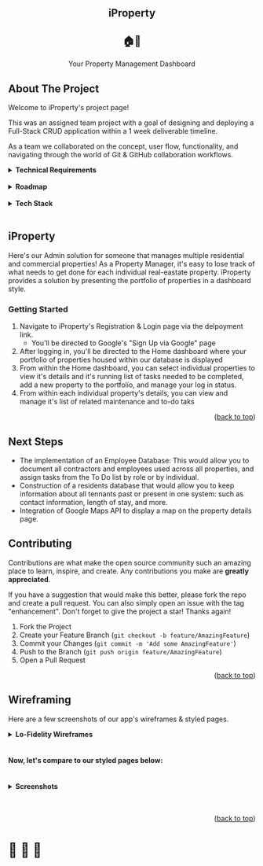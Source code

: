 <!-- Improved compatibility of back to top link: See: https://github.com/othneildrew/Best-README-Template/pull/73 -->
<a name="readme-top"></a>

<!-- PROJECT LOGO -->
<br />
<div align="center">
   
  </a>
  <h2 align="center">iProperty</h2>
<h2>🏠🏢</h2>
  <p align="center">
Your Property Management Dashboard<br/>


</div>



<!-- ABOUT THE PROJECT -->
## About The Project

Welcome to iProperty's project page!

This was an assigned team project with a goal of designing and deploying a Full-Stack CRUD  application within a 1 week deliverable timeline.

As a team we collaborated on the concept, user flow, functionality, and navigating through the world of Git & GitHub collaboration workflows.


<details>
<summary><b>Technical Requirements</b></summary>

* Have at least 2 data entities (data resources) in addition to the User Model.
    * one entity that represents the main functional idea for out app and another with a One:Many or Many:Many relationship with that main entity (embedded or referenced).

* Use OAuth authentication.
    * Implement basic authorization that restricts access to features that need a logged in user in order to work.

* Have full-CRUD data operations somewhere within the app's features.

* Be styled such that the app looks and feels similar to apps we use on a daily basis - 
    * A consistent and polished user interface.

* Be deployed online (Heroku).

* Extra Credit: Consume a third-party API
 
</details>
</br>


<!-- ROADMAP -->
<details>
<summary><b>Roadmap</b></summary>

View our Trello Board [Here](https://trello.com/b/gMpGdXkV/property-management) for our planning materials and a list of Ice Box features (and known issues).
</details>
</br>
<details>
<summary><b>Tech Stack</b></summary>

## Toolbox 🧰

###  ⌨️ Languages
![HTML5](https://img.shields.io/badge/html5-%23E34F26.svg?style=for-the-badge&logo=html5&logoColor=white)
![JavaScript](https://img.shields.io/badge/javascript-%23323330.svg?style=for-the-badge&logo=javascript&logoColor=%23F7DF1E)
![CSS3](https://img.shields.io/badge/css3-%231572B6.svg?style=for-the-badge&logo=css3&logoColor=white)
![Markdown](https://img.shields.io/badge/markdown-%23000000.svg?style=for-the-badge&logo=markdown&logoColor=white)
</br>


### 💻  Libraries, Frameworks & Editors

![MongoDB](https://img.shields.io/badge/MongoDB-%234ea94b.svg?style=for-the-badge&logo=mongodb&logoColor=white)
![Express.js](https://img.shields.io/badge/express.js-%23404d59.svg?style=for-the-badge&logo=express&logoColor=%2361DAFB)
![NPM](https://img.shields.io/badge/NPM-%23CB3837.svg?style=for-the-badge&logo=npm&logoColor=white)
![NodeJS](https://img.shields.io/badge/node.js-6DA55F?style=for-the-badge&logo=node.js&logoColor=white)
![Nodemon](https://img.shields.io/badge/NODEMON-%23323330.svg?style=for-the-badge&logo=nodemon&logoColor=%BBDEAD)
![Heroku](https://img.shields.io/badge/heroku-%23430098.svg?style=for-the-badge&logo=heroku&logoColor=white)
![Visual Studio Code](https://img.shields.io/badge/Visual%20Studio%20Code-0078d7.svg?style=for-the-badge&logo=visual-studio-code&logoColor=white)
![Figma](https://img.shields.io/badge/figma-%23F24E1E.svg?style=for-the-badge&logo=figma&logoColor=white)
</br>

### ⚙️ Version Control
![Git](https://img.shields.io/badge/git-%23F05033.svg?style=for-the-badge&logo=git&logoColor=white)
![GitHub](https://img.shields.io/badge/github-%23121011.svg?style=for-the-badge&logo=github&logoColor=white)
</br>

### 🤝 Collaboration
![Slack](https://img.shields.io/badge/Slack-4A154B?style=for-the-badge&logo=slack&logoColor=white)
![Zoom](https://img.shields.io/badge/Zoom-2D8CFF?style=for-the-badge&logo=zoom&logoColor=white)
![GitHub](https://img.shields.io/badge/github-%23121011.svg?style=for-the-badge&logo=github&logoColor=white)
</br>

### 🔎 Resources
![MDN Web Docs](https://img.shields.io/badge/MDN_Web_Docs-black?style=for-the-badge&logo=mdnwebdocs&logoColor=white)
![FreeCodeCamp](https://img.shields.io/badge/Freecodecamp-%23123.svg?&style=for-the-badge&logo=freecodecamp&logoColor=green)
![Medium](https://img.shields.io/badge/Medium-12100E?style=for-the-badge&logo=medium&logoColor=white)

</details>



</br>

## iProperty



Here's our Admin solution for someone that manages multiple residential and commercial properties! As a Property Manager, it's easy to lose track of what needs to get done for each individual real-eastate property.
iProperty provides a solution by presenting the portfolio of properties in a dashboard style.


<!-- GETTING STARTED -->
### Getting Started

1. Navigate to iProperty's Registration & Login page via the delpoyment link.
   *  You'll be directed to Google's "Sign Up via Google" page 
2. After logging in, you'll be directed to the Home dashboard where your portfolio of properties housed within our database is displayed
3. From within the Home dashboard, you can select individual properties to view it's details and it's running list of tasks needed to be completed, add a new property to the portfolio, and manage your log in status.
4. From within each individual property's details, you can view and manage it's list of related maintenance and to-do taks

<p align="right">(<a href="#readme-top">back to top</a>)</p>



<!-- NEXT STEPS -->
## Next Steps
- The implementation of an Employee Database: This would allow you to document all contractors and employees used across all properties, and assign tasks from the To Do list by role or by individual.
- Construction of a residents database that would allow you to keep information about all tennants past or present in one system: such as contact information, length of stay, and more.
- Integration of Google Maps API to display a map on the property details page.



<!-- CONTRIBUTING -->
## Contributing

Contributions are what make the open source community such an amazing place to learn, inspire, and create. Any contributions you make are **greatly appreciated**.

If you have a suggestion that would make this better, please fork the repo and create a pull request. You can also simply open an issue with the tag "enhancement".
Don't forget to give the project a star! Thanks again!

1. Fork the Project
2. Create your Feature Branch (`git checkout -b feature/AmazingFeature`)
3. Commit your Changes (`git commit -m 'Add some AmazingFeature'`)
4. Push to the Branch (`git push origin feature/AmazingFeature`)
5. Open a Pull Request

<p align="right">(<a href="#readme-top">back to top</a>)</p>


## Wireframing

Here are a few screenshots of our app's wireframes & styled pages. 
<details>
<summary><b>Lo-Fidelity Wireframes</b></summary>

![image](/public/Wireframes/Wireframe%20-%201.png)
![image](/public/Wireframes/Wireframe%20-%202.png)
![image](/public/Wireframes/Wireframe%20-%203.png)
![image](/public/Wireframes/Wireframe%20-%204.png)
</details>

</br>
<h4>Now, let's compare to our styled pages below:</h4>
</br>
<details>

<summary><b>Screenshots</b></summary>

![image](/public/wireframes/Screenshot%202024-03-01%20at%209.08.34%20AM.png)
![image](/public/wireframes/Screenshot%202024-03-01%20at%209.11.58%20AM.png)
![image](/public/Wireframes/Screenshot%202024-03-01%20at%209.12.24%20AM.png)
![image](/public/Wireframes/Screenshot%202024-03-01%20at%209.12.36%20AM.png)
</details>

</br>
</br>

<p align="right">(<a href="#readme-top">back to top</a>)</p>
<h1>🌆  🌇  🌃</h1>